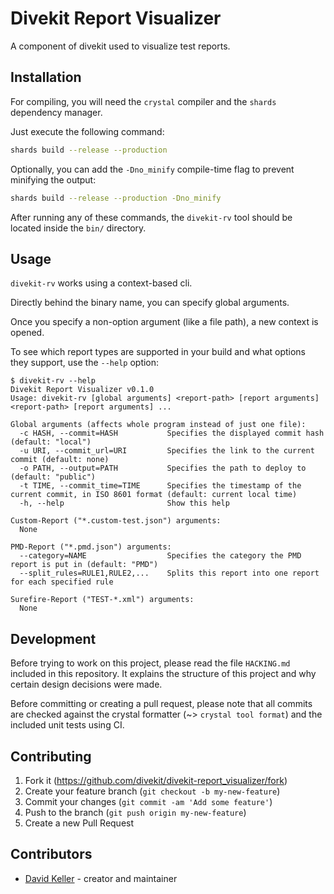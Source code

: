 # Divekit Report Visualizer

A component of divekit used to visualize test reports.

## Installation

For compiling, you will need the `crystal` compiler and the `shards` dependency manager.

Just execute the following command:  
```bash
shards build --release --production
```

Optionally, you can add the `-Dno_minify` compile-time flag to prevent minifying the output:
```bash
shards build --release --production -Dno_minify
```

After running any of these commands, the `divekit-rv` tool should be located inside the `bin/` directory.

## Usage

`divekit-rv` works using a context-based cli.

Directly behind the binary name, you can specify global arguments.

Once you specify a non-option argument (like a file path), a new context is opened.

To see which report types are supported in your build
and what options they support, use the `--help` option:

```
$ divekit-rv --help
Divekit Report Visualizer v0.1.0
Usage: divekit-rv [global arguments] <report-path> [report arguments] <report-path> [report arguments] ...

Global arguments (affects whole program instead of just one file):
  -c HASH, --commit=HASH           Specifies the displayed commit hash (default: "local")
  -u URI, --commit_url=URI         Specifies the link to the current commit (default: none)
  -o PATH, --output=PATH           Specifies the path to deploy to (default: "public")
  -t TIME, --commit_time=TIME      Specifies the timestamp of the current commit, in ISO 8601 format (default: current local time)
  -h, --help                       Show this help

Custom-Report ("*.custom-test.json") arguments:
  None

PMD-Report ("*.pmd.json") arguments:
  --category=NAME                  Specifies the category the PMD report is put in (default: "PMD")
  --split_rules=RULE1,RULE2,...    Splits this report into one report for each specified rule

Surefire-Report ("TEST-*.xml") arguments:
  None
```

## Development

Before trying to work on this project, please read the file `HACKING.md` included in this repository. It explains the structure of this project and why certain design decisions were made.

Before committing or creating a pull request, please note that all commits are checked against the crystal formatter (~> `crystal tool format`) and the included unit tests using CI.

## Contributing

1. Fork it (<https://github.com/divekit/divekit-report_visualizer/fork>)
2. Create your feature branch (`git checkout -b my-new-feature`)
3. Commit your changes (`git commit -am 'Add some feature'`)
4. Push to the branch (`git push origin my-new-feature`)
5. Create a new Pull Request

## Contributors

- [David Keller](https://github.com/BlobCodes) - creator and maintainer
